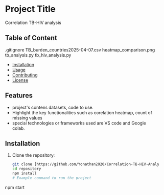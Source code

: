 # Project Title  

Correlation TB-HIV analysis   

## Table of Content
.gitignore
TB_burden_countries2025-04-07.csv
heatmap_comparison.png
tb_analysis.py
tb_hiv_analysis.py 
- [Installation](#installation)  
- [Usage](#usage)  
- [Contributing](#contributing)  
- [License](#license)  

## Features  

- project's contens datasets, code to use.  
- Highlight the key functionalities such as corelation heatmap, count of missing values  
- special technologies or frameworks used are VS code and Google colab.  

## Installation  

1. Clone the repository:  
   ```bash  
   git clone [https://github.com/Yonathan2020/Correlation-TB-HIV-Analysis.git  ]
   cd repository
   npm install
   # Example command to run the project  
npm start  
